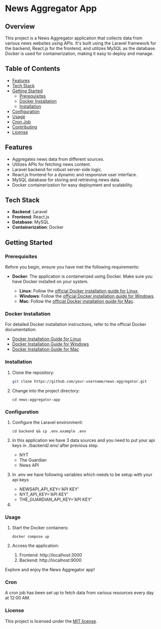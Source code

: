 # News Aggregator App

## Overview

This project is a News Aggregator application that collects data from various news websites using APIs. It's built using the Laravel framework for the backend, React.js for the frontend, and utilizes MySQL as the database. Docker is used for containerization, making it easy to deploy and manage.

## Table of Contents

- [Features](#features)
- [Tech Stack](#tech-stack)
- [Getting Started](#getting-started)
  - [Prerequisites](#prerequisites)
  - [Docker Installation](#docker-installation)
  - [Installation](#installation)
- [Configuration](#configuration)
- [Usage](#usage)
- [Cron Job](#cron-job)
- [Contributing](#contributing)
- [License](#license)

## Features

- Aggregates news data from different sources.
- Utilizes APIs for fetching news content.
- Laravel backend for robust server-side logic.
- React.js frontend for a dynamic and responsive user interface.
- MySQL database for storing and retrieving news data.
- Docker containerization for easy deployment and scalability.

## Tech Stack

- **Backend**: Laravel
- **Frontend**: React.js
- **Database**: MySQL
- **Containerization**: Docker

## Getting Started

### Prerequisites

Before you begin, ensure you have met the following requirements:

- **Docker**: The application is containerized using Docker. Make sure you have Docker installed on your system.

  - **Linux**: Follow the [official Docker installation guide for Linux](https://docs.docker.com/engine/install/).
  - **Windows**: Follow the [official Docker installation guide for Windows](https://docs.docker.com/desktop/install/windows-install/).
  - **Mac**: Follow the [official Docker installation guide for Mac](https://docs.docker.com/desktop/install/mac-install/).

### Docker Installation

For detailed Docker installation instructions, refer to the official Docker documentation:

- [Docker Installation Guide for Linux](https://docs.docker.com/engine/install/)
- [Docker Installation Guide for Windows](https://docs.docker.com/desktop/install/windows-install/)
- [Docker Installation Guide for Mac](https://docs.docker.com/desktop/install/mac-install/)

### Installation

1. Clone the repository:

   ```bash
   git clone https://github.com/your-username/news-aggregator.git

2. Change into the project directory:

    ```cd news-aggregator-app```

### Configuration

1. Configure the Laravel environment:
    
    ```cd backend && cp .env.example .env```
2. In this application we have 3 data sources and you need to put your api keys in ./backend/.env/ after previous step.
    - NYT
    - The Guardian
    - News API
3. In .env we have following variables which needs to be setup with your api keys
   - NEWSAPI_API_KEY='API KEY'
   - NYT_API_KEY='API KEY'
   - THE_GUARDIAN_API_KEY='API KEY'

4. 


   

### Usage

1. Start the Docker containers:

   ```docker compose up```
2. Access the application:
   1. Frontend: http://localhost:3000
   2. Backend: http://localhost:9000
 

Explore and enjoy the News Aggregator app!

### Cron
A cron job has been set up to fetch data from various resources every day at 12:00 AM.

### License
This project is licensed under the [MIT license](https://opensource.org/licenses/MIT).

